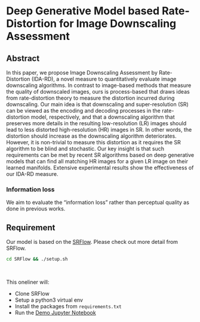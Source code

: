 # Deep Generative Model based Rate-Distortion for Image Downscaling Assessment
## Abstract
In this paper, we propose Image Downscaling Assessment by Rate-Distortion (IDA-RD), a novel measure to quantitatively evaluate image downscaling algorithms. 
In contrast to image-based methods that measure the quality of downscaled images, ours is process-based that draws ideas from rate-distortion theory to measure the distortion incurred during downscaling.
Our main idea is that downscaling and super-resolution (SR) can be viewed as the encoding and decoding processes in the rate-distortion model, respectively, and that a downscaling algorithm that preserves more details in the resulting low-resolution (LR) images should lead to less distorted high-resolution (HR) images in SR.
In other words, the distortion should increase as the downscaling algorithm deteriorates.
However, it is non-trivial to measure this distortion as it requires the SR algorithm to be blind and stochastic.
Our key insight is that such requirements can be met by recent SR algorithms based on deep generative models that can find all matching HR images for a given LR image on their learned manifolds.
Extensive experimental results show the effectiveness of our IDA-RD measure.

###  Information loss
We aim to evaluate the “information loss” rather than perceptual quality as done in previous works.

## Requirement
Our model is based on the [SRFlow](https://github.com/andreas128/SRFlow). Please check out more detail from SRFlow.
<br>
```bash
cd SRFlow && ./setup.sh
```
<br>

This oneliner will:
- Clone SRFlow
- Setup a python3 virtual env
- Install the packages from `requirements.txt`
- Run the [Demo Jupyter Notebook](https://github.com/Byronliang8/IDA-RD/blob/main/SRFlow/code/SRFlow.ipynb)
